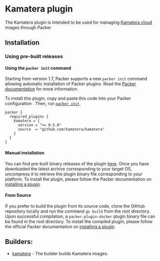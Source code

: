 # Kamatera plugin

The Kamatera plugin is intended to be used for managing [Kamatera cloud](https://www.kamatera.com/express/compute/) images through Packer

## Installation

### Using pre-built releases

#### Using the `packer init` command

Starting from version 1.7, Packer supports a new `packer init` command allowing
automatic installation of Packer plugins. Read the
[Packer documentation](https://www.packer.io/docs/commands/init) for more information.

To install this plugin, copy and paste this code into your Packer configuration .
Then, run [`packer init`](https://www.packer.io/docs/commands/init).

```hcl
packer {
  required_plugins {
    kamatera = {
      version = ">= 0.5.0"
      source  = "github.com/kamatera/kamatera"
    }
  }
}
```

#### Manual installation

You can find pre-built binary releases of the plugin [here](https://github.com/kamatera/packer-plugin-kamatera/releases).
Once you have downloaded the latest archive corresponding to your target OS,
uncompress it to retrieve the plugin binary file corresponding to your platform.
To install the plugin, please follow the Packer documentation on
[installing a plugin](https://www.packer.io/docs/extending/plugins/#installing-plugins).


#### From Source

If you prefer to build the plugin from its source code, clone the GitHub
repository locally and run the command `go build` from the root
directory. Upon successful compilation, a `packer-plugin-docker` plugin
binary file can be found in the root directory.
To install the compiled plugin, please follow the official Packer documentation
on [installing a plugin](https://www.packer.io/docs/extending/plugins/#installing-plugins).

## Builders:
- [kamatera](/docs/builders/kamatera.mdx) - The builder builds Kamatera images.
